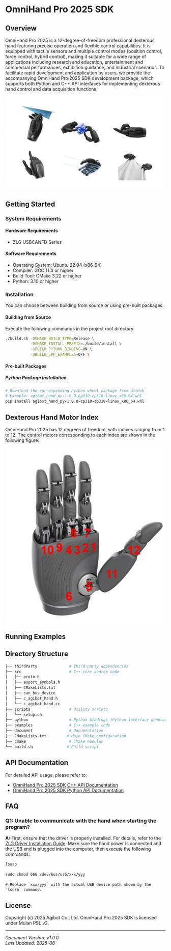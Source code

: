 # OmniHand Pro 2025 SDK

## Overview

OmniHand Pro 2025 is a 12-degree-of-freedom professional dexterous hand featuring precise operation and flexible control capabilities. It is equipped with tactile sensors and multiple control modes (position control, force control, hybrid control), making it suitable for a wide range of applications including research and education, entertainment and commercial performances, exhibition guidance, and industrial scenarios. To facilitate rapid development and application by users, we provide the accompanying OmniHand Pro 2025 SDK development package, which supports both Python and C++ API interfaces for implementing dexterous hand control and data acquisition functions.

![](document/pic/hand.jpg)

## Getting Started

### System Requirements

#### Hardware Requirements

- ZLG USBCANFD Series

#### Software Requirements

- Operating System: Ubuntu 22.04 (x86_64)
- Compiler: GCC 11.4 or higher
- Build Tool: CMake 3.22 or higher
- Python: 3.10 or higher

### Installation

You can choose between building from source or using pre-built packages.

#### Building from Source

Execute the following commands in the project root directory:

```bash
./build.sh -DCMAKE_BUILD_TYPE=Release \
           -DCMAKE_INSTALL_PREFIX=./build/install \
           -DBUILD_PYTHON_BINDING=ON \
           -DBUILD_CPP_EXAMPLES=OFF \
```

#### Pre-built Packages

##### Python Package Installation

```bash
# Download the corresponding Python wheel package from GitHub
# Example: agibot_hand_py-1.0.0-cp310-cp310-linux_x86_64.whl
pip install agibot_hand_py-1.0.0-cp310-cp310-linux_x86_64.whl
```

## Dexterous Hand Motor Index

OmniHand Pro 2025 has 12 degrees of freedom, with indices ranging from 1 to 12. The control motors corresponding to each index are shown in the following figure:

![](document/pic/hand_joints.jpg)

## Running Examples

## Directory Structure

```bash
├── thirdParty              # Third-party dependencies
├── src                     # C++ core source code
│   ├── proto.h
│   ├── export_symbols.h
│   ├── CMakeLists.txt
│   ├── can_bus_device
│   ├── c_agibot_hand.h
│   └── c_agibot_hand.cc
├── scripts                 # Utility scripts
│   └── setup.sh
├── python                  # Python bindings (Python interface generated from C++ source)
├── examples                # C++ example code
├── document                # Documentation
├── CMakeLists.txt         # Main CMake configuration
├── cmake                   # CMake modules
└── build.sh               # Build script
```

## API Documentation

For detailed API usage, please refer to:

- [OmniHand Pro 2025 SDK C++ API Documentation](document/API_CPP.md)
- [OmniHand Pro 2025 SDK Python API Documentation](document/API_PYTHON.md)

## FAQ

### Q1: Unable to communicate with the hand when starting the program?

**A:** First, ensure that the driver is properly installed. For details, refer to the [ZLG Driver Installation Guide](https://manual.zlg.cn/web/#/42/1710:~:text=%23sudo%20chmod%20666%20/dev/bus/usb/xxx/yyy). Make sure the hand power is connected and the USB end is plugged into the computer, then execute the following commands:

```shell
lsusb

sudo chmod 666 /dev/bus/usb/xxx/yyy

# Replace `xxx/yyy` with the actual USB device path shown by the `lsusb` command.
```

## License

Copyright (c) 2025 Agibot Co., Ltd. OmniHand Pro 2025 SDK is licensed under Mulan PSL v2.

---

_Document Version: v1.0.0_  
_Last Updated: 2025-08_
